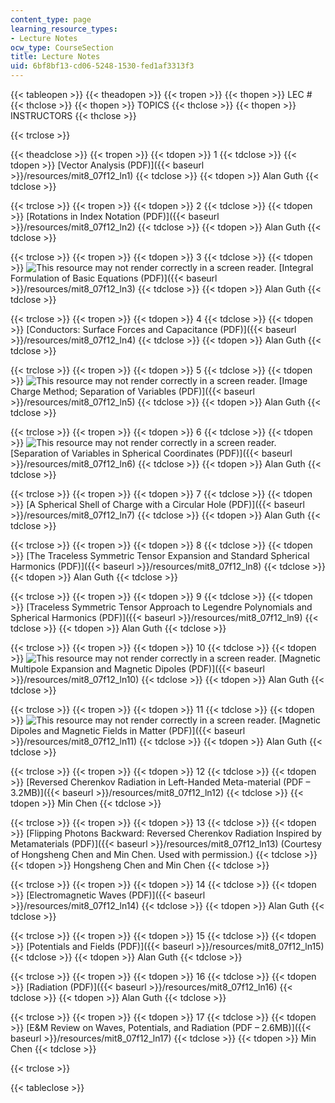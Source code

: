 ```yaml
---
content_type: page
learning_resource_types:
- Lecture Notes
ocw_type: CourseSection
title: Lecture Notes
uid: 6bf8bf13-cd06-5248-1530-fed1af3313f3
---
```


{{< tableopen >}}
{{< theadopen >}}
{{< tropen >}}
{{< thopen >}}
LEC #
{{< thclose >}}
{{< thopen >}}
TOPICS
{{< thclose >}}
{{< thopen >}}
INSTRUCTORS
{{< thclose >}}

{{< trclose >}}

{{< theadclose >}}
{{< tropen >}}
{{< tdopen >}}
1
{{< tdclose >}}
{{< tdopen >}}
[Vector Analysis (PDF)]({{< baseurl >}}/resources/mit8_07f12_ln1)
{{< tdclose >}}
{{< tdopen >}}
Alan Guth
{{< tdclose >}}

{{< trclose >}}
{{< tropen >}}
{{< tdopen >}}
2
{{< tdclose >}}
{{< tdopen >}}
[Rotations in Index Notation (PDF)]({{< baseurl >}}/resources/mit8_07f12_ln2)
{{< tdclose >}}
{{< tdopen >}}
Alan Guth
{{< tdclose >}}

{{< trclose >}}
{{< tropen >}}
{{< tdopen >}}
3
{{< tdclose >}}
{{< tdopen >}}
![This resource may not render correctly in a screen reader.](/images/inacessible.gif) [Integral Formulation of Basic Equations (PDF)]({{< baseurl >}}/resources/mit8_07f12_ln3)
{{< tdclose >}}
{{< tdopen >}}
Alan Guth
{{< tdclose >}}

{{< trclose >}}
{{< tropen >}}
{{< tdopen >}}
4
{{< tdclose >}}
{{< tdopen >}}
[Conductors: Surface Forces and Capacitance (PDF)]({{< baseurl >}}/resources/mit8_07f12_ln4)
{{< tdclose >}}
{{< tdopen >}}
Alan Guth
{{< tdclose >}}

{{< trclose >}}
{{< tropen >}}
{{< tdopen >}}
5
{{< tdclose >}}
{{< tdopen >}}
![This resource may not render correctly in a screen reader.](/images/inacessible.gif) [Image Charge Method; Separation of Variables (PDF)]({{< baseurl >}}/resources/mit8_07f12_ln5)
{{< tdclose >}}
{{< tdopen >}}
Alan Guth
{{< tdclose >}}

{{< trclose >}}
{{< tropen >}}
{{< tdopen >}}
6
{{< tdclose >}}
{{< tdopen >}}
![This resource may not render correctly in a screen reader.](/images/inacessible.gif) [Separation of Variables in Spherical Coordinates (PDF)]({{< baseurl >}}/resources/mit8_07f12_ln6)
{{< tdclose >}}
{{< tdopen >}}
Alan Guth
{{< tdclose >}}

{{< trclose >}}
{{< tropen >}}
{{< tdopen >}}
7
{{< tdclose >}}
{{< tdopen >}}
[A Spherical Shell of Charge with a Circular Hole (PDF)]({{< baseurl >}}/resources/mit8_07f12_ln7)
{{< tdclose >}}
{{< tdopen >}}
Alan Guth
{{< tdclose >}}

{{< trclose >}}
{{< tropen >}}
{{< tdopen >}}
8
{{< tdclose >}}
{{< tdopen >}}
[The Traceless Symmetric Tensor Expansion and Standard Spherical Harmonics (PDF)]({{< baseurl >}}/resources/mit8_07f12_ln8)
{{< tdclose >}}
{{< tdopen >}}
Alan Guth
{{< tdclose >}}

{{< trclose >}}
{{< tropen >}}
{{< tdopen >}}
9
{{< tdclose >}}
{{< tdopen >}}
[Traceless Symmetric Tensor Approach to Legendre Polynomials and Spherical Harmonics (PDF)]({{< baseurl >}}/resources/mit8_07f12_ln9)
{{< tdclose >}}
{{< tdopen >}}
Alan Guth
{{< tdclose >}}

{{< trclose >}}
{{< tropen >}}
{{< tdopen >}}
10
{{< tdclose >}}
{{< tdopen >}}
![This resource may not render correctly in a screen reader.](/images/inacessible.gif) [Magnetic Multipole Expansion and Magnetic Dipoles (PDF)]({{< baseurl >}}/resources/mit8_07f12_ln10)
{{< tdclose >}}
{{< tdopen >}}
Alan Guth
{{< tdclose >}}

{{< trclose >}}
{{< tropen >}}
{{< tdopen >}}
11
{{< tdclose >}}
{{< tdopen >}}
![This resource may not render correctly in a screen reader.](/images/inacessible.gif) [Magnetic Dipoles and Magnetic Fields in Matter (PDF)]({{< baseurl >}}/resources/mit8_07f12_ln11)
{{< tdclose >}}
{{< tdopen >}}
Alan Guth
{{< tdclose >}}

{{< trclose >}}
{{< tropen >}}
{{< tdopen >}}
12
{{< tdclose >}}
{{< tdopen >}}
[Reversed Cherenkov Radiation in Left-Handed Meta-material (PDF – 3.2MB)]({{< baseurl >}}/resources/mit8_07f12_ln12)
{{< tdclose >}}
{{< tdopen >}}
Min Chen
{{< tdclose >}}

{{< trclose >}}
{{< tropen >}}
{{< tdopen >}}
13
{{< tdclose >}}
{{< tdopen >}}
[Flipping Photons Backward: Reversed Cherenkov Radiation Inspired by Metamaterials (PDF)]({{< baseurl >}}/resources/mit8_07f12_ln13) (Courtesy of Hongsheng Chen and Min Chen. Used with permission.)
{{< tdclose >}}
{{< tdopen >}}
Hongsheng Chen and Min Chen
{{< tdclose >}}

{{< trclose >}}
{{< tropen >}}
{{< tdopen >}}
14
{{< tdclose >}}
{{< tdopen >}}
[Electromagnetic Waves (PDF)]({{< baseurl >}}/resources/mit8_07f12_ln14)
{{< tdclose >}}
{{< tdopen >}}
Alan Guth
{{< tdclose >}}

{{< trclose >}}
{{< tropen >}}
{{< tdopen >}}
15
{{< tdclose >}}
{{< tdopen >}}
[Potentials and Fields (PDF)]({{< baseurl >}}/resources/mit8_07f12_ln15)
{{< tdclose >}}
{{< tdopen >}}
Alan Guth
{{< tdclose >}}

{{< trclose >}}
{{< tropen >}}
{{< tdopen >}}
16
{{< tdclose >}}
{{< tdopen >}}
[Radiation (PDF)]({{< baseurl >}}/resources/mit8_07f12_ln16)
{{< tdclose >}}
{{< tdopen >}}
Alan Guth
{{< tdclose >}}

{{< trclose >}}
{{< tropen >}}
{{< tdopen >}}
17
{{< tdclose >}}
{{< tdopen >}}
[E&M Review on Waves, Potentials, and Radiation (PDF – 2.6MB)]({{< baseurl >}}/resources/mit8_07f12_ln17)
{{< tdclose >}}
{{< tdopen >}}
Min Chen
{{< tdclose >}}

{{< trclose >}}

{{< tableclose >}}